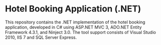 Hotel Booking Application (.NET)
================================

This repository contains the .NET implementation of the hotel booking application, developed in C# using ASP.NET MVC 3, ADO.NET Entity Framework 4.3.1, and Ninject 3.0. The tool support consists of Visual Studio 2010, IIS 7 and SQL Server Express.

